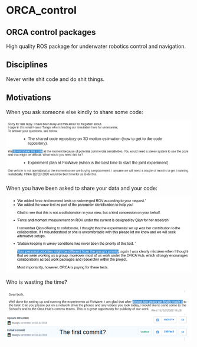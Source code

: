 # ORCA_control

## ORCA control packages

High quality ROS package for underwater robotics control and navigation.

## Disciplines

Never write shit code and do shit things.

## Motivations

When you ask someone else kindly to share some code:

![](images/when_you_ask.png)

When you have been asked to share your data and your code:

![](images/when_you_have_been_asked.png)

Who is wasting the time?

![](images/who_is_wasting_time.png)

